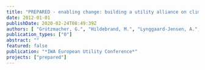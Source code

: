 ```yaml
---
title: "PREPARED - enabling change: building a utility alliance on climate change adaptation."
date: 2012-01-01
publishDate: 2020-02-24T08:49:39Z
authors: [ "Grützmacher, G.", "Hildebrand, M.", "Lynggaard-Jensen, A.", "Hulsmann, A." ]
publication_types: ["0"]
abstract: ""
featured: false
publication: "*IWA European Utility Conference*"
projects: ["prepared"]
---
```


